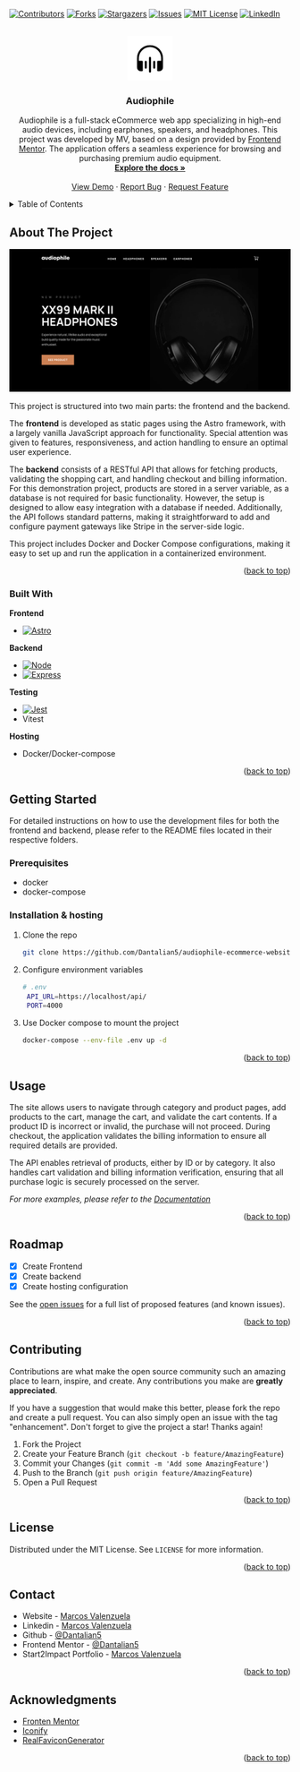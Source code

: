 <a name="readme-top"></a>

[![Contributors][contributors-shield]][contributors-url]
[![Forks][forks-shield]][forks-url]
[![Stargazers][stars-shield]][stars-url]
[![Issues][issues-shield]][issues-url]
[![MIT License][license-shield]][license-url]
[![LinkedIn][linkedin-shield]][linkedin-url]

<!-- PROJECT LOGO -->
<br />
<div align="center">
  <a href="https://github.com/Dantalian5/audiophile-ecommerce-website">
    <img src="images/icon.png" alt="Logo" width="80" height="80">
  </a>

<h3 align="center">Audiophile</h3>

  <p align="center">
 Audiophile is a full-stack eCommerce web app specializing in high-end audio devices, including earphones, speakers, and headphones. This project was developed by MV, based on a design provided by <a href="https://www.frontendmentor.io/">Frontend Mentor</a>. The application offers a seamless experience for browsing and purchasing premium audio equipment.
<br />
<a href="https://github.com/Dantalian5/audiophile-ecommerce-website"><strong>Explore the docs »</strong></a>
<br />
<br />
<a href="https://github.com/Dantalian5/audiophile-ecommerce-website">View Demo</a>
·
<a href="https://github.com/Dantalian5/audiophile-ecommerce-website/issues">Report Bug</a>
·
<a href="https://github.com/Dantalian5/audiophile-ecommerce-website/issues">Request Feature</a>

  </p>
</div>

<!-- TABLE OF CONTENTS -->
<details>
  <summary>Table of Contents</summary>
  <ol>
    <li>
      <a href="#about-the-project">About The Project</a>
      <ul>
        <li><a href="#built-with">Built With</a></li>
      </ul>
    </li>
    <li>
      <a href="#getting-started">Getting Started</a>
      <ul>
        <li><a href="#prerequisites">Prerequisites</a></li>
        <li><a href="#installation">Installation</a></li>
      </ul>
    </li>
    <li><a href="#usage">Usage</a></li>
    <li><a href="#roadmap">Roadmap</a></li>
    <li><a href="#contributing">Contributing</a></li>
    <li><a href="#license">License</a></li>
    <li><a href="#contact">Contact</a></li>
    <li><a href="#acknowledgments">Acknowledgments</a></li>
  </ol>
</details>

<!-- ABOUT THE PROJECT -->

## About The Project

[![Product Name Screen Shot][product-screenshot]](http://audiophile.valenzuela.dev)

This project is structured into two main parts: the frontend and the backend.

The **frontend** is developed as static pages using the Astro framework, with a largely vanilla JavaScript approach for functionality. Special attention was given to features, responsiveness, and action handling to ensure an optimal user experience.

The **backend** consists of a RESTful API that allows for fetching products, validating the shopping cart, and handling checkout and billing information. For this demonstration project, products are stored in a server variable, as a database is not required for basic functionality. However, the setup is designed to allow easy integration with a database if needed. Additionally, the API follows standard patterns, making it straightforward to add and configure payment gateways like Stripe in the server-side logic.

This project includes Docker and Docker Compose configurations, making it easy to set up and run the application in a containerized environment.

<p align="right">(<a href="#readme-top">back to top</a>)</p>

### Built With

**Frontend**

- [![Astro][Astro.build]][Astro-url]

**Backend**

- [![Node][Nodejs.org]][Nodejs-url]
- [![Express][Expressjs.com]][Expressjs-url]

**Testing**

- [![Jest][Jest.com]][Jest-url]
- Vitest

**Hosting**

- Docker/Docker-compose
<p align="right">(<a href="#readme-top">back to top</a>)</p>

<!-- GETTING STARTED -->

## Getting Started

For detailed instructions on how to use the development files for both the frontend and backend, please refer to the README files located in their respective folders.

### Prerequisites

- docker
- docker-compose

### Installation & hosting

1. Clone the repo
   ```sh
   git clone https://github.com/Dantalian5/audiophile-ecommerce-website.git
   ```
2. Configure environment variables
   ```sh
   # .env
    API_URL=https://localhost/api/
    PORT=4000
   ```
3. Use Docker compose to mount the project
   ```sh
   docker-compose --env-file .env up -d
   ```

<p align="right">(<a href="#readme-top">back to top</a>)</p>

<!-- USAGE EXAMPLES -->

## Usage

The site allows users to navigate through category and product pages, add products to the cart, manage the cart, and validate the cart contents. If a product ID is incorrect or invalid, the purchase will not proceed. During checkout, the application validates the billing information to ensure all required details are provided.

The API enables retrieval of products, either by ID or by category. It also handles cart validation and billing information verification, ensuring that all purchase logic is securely processed on the server.

_For more examples, please refer to the [Documentation](https://example.com)_

<p align="right">(<a href="#readme-top">back to top</a>)</p>

<!-- ROADMAP -->

## Roadmap

- [x] Create Frontend
- [x] Create backend
- [x] Create hosting configuration

See the [open issues](https://github.com/Dantalian5/audiophile-ecommerce-website/issues) for a full list of proposed features (and known issues).

<p align="right">(<a href="#readme-top">back to top</a>)</p>

<!-- CONTRIBUTING -->

## Contributing

Contributions are what make the open source community such an amazing place to learn, inspire, and create. Any contributions you make are **greatly appreciated**.

If you have a suggestion that would make this better, please fork the repo and create a pull request. You can also simply open an issue with the tag "enhancement".
Don't forget to give the project a star! Thanks again!

1. Fork the Project
2. Create your Feature Branch (`git checkout -b feature/AmazingFeature`)
3. Commit your Changes (`git commit -m 'Add some AmazingFeature'`)
4. Push to the Branch (`git push origin feature/AmazingFeature`)
5. Open a Pull Request

<p align="right">(<a href="#readme-top">back to top</a>)</p>

<!-- LICENSE -->

## License

Distributed under the MIT License. See `LICENSE` for more information.

<p align="right">(<a href="#readme-top">back to top</a>)</p>

<!-- CONTACT -->

## Contact

- Website - [Marcos Valenzuela](https://valenzuela.dev)
- Linkedin - [Marcos Valenzuela](https://www.linkedin.com/in/marcos-valenzuela-dev)
- Github - [@Dantalian5](https://github.com/Dantalian5)
- Frontend Mentor - [@Dantalian5](https://www.frontendmentor.io/profile/Dantalian5)
- Start2Impact Portfolio - [Marcos Valenzuela](https://talent.start2impact.it/profile/marcos-ernesto-planos-valenzuela)

<p align="right">(<a href="#readme-top">back to top</a>)</p>

<!-- ACKNOWLEDGMENTS -->

## Acknowledgments

- [Fronten Mentor](http://frontendmentor.io)
- [Iconify](https://iconify.design)
- [RealFaviconGenerator](https://realfavicongenerator.net)

<p align="right">(<a href="#readme-top">back to top</a>)</p>

<!-- MARKDOWN LINKS & IMAGES -->
<!-- https://www.markdownguide.org/basic-syntax/#reference-style-links -->

[contributors-shield]: https://img.shields.io/github/contributors/Dantalian5/audiophile-ecommerce-website.svg?style=for-the-badge
[contributors-url]: https://github.com/Dantalian5/audiophile-ecommerce-website/graphs/contributors
[forks-shield]: https://img.shields.io/github/forks/Dantalian5/audiophile-ecommerce-website.svg?style=for-the-badge
[forks-url]: https://github.com/Dantalian5/audiophile-ecommerce-website/network/members
[stars-shield]: https://img.shields.io/github/stars/Dantalian5/audiophile-ecommerce-website.svg?style=for-the-badge
[stars-url]: https://github.com/Dantalian5/audiophile-ecommerce-website/stargazers
[issues-shield]: https://img.shields.io/github/issues/Dantalian5/audiophile-ecommerce-website.svg?style=for-the-badge
[issues-url]: https://github.com/Dantalian5/audiophile-ecommerce-website/issues
[license-shield]: https://img.shields.io/github/license/Dantalian5/audiophile-ecommerce-website.svg?style=for-the-badge
[license-url]: https://github.com/Dantalian5/audiophile-ecommerce-website/blob/master/LICENSE.txt
[linkedin-shield]: https://img.shields.io/badge/-LinkedIn-black.svg?style=for-the-badge&logo=linkedin&colorB=555
[linkedin-url]: https://linkedin.com/in/marcos-valenzuela-dev
[product-screenshot]: images/screenshot.png

<!-- Tech Stack Badges -->

[Next.js]: https://img.shields.io/badge/next.js-000000?style=for-the-badge&logo=nextdotjs&logoColor=white
[Next-url]: https://nextjs.org/
[React.js]: https://img.shields.io/badge/React-20232A?style=for-the-badge&logo=react&logoColor=61DAFB
[React-url]: https://reactjs.org/
[Vue.js]: https://img.shields.io/badge/Vue.js-35495E?style=for-the-badge&logo=vuedotjs&logoColor=4FC08D
[Vue-url]: https://vuejs.org/
[Angular.io]: https://img.shields.io/badge/Angular-DD0031?style=for-the-badge&logo=angular&logoColor=white
[Angular-url]: https://angular.io/
[Svelte.dev]: https://img.shields.io/badge/Svelte-4A4A55?style=for-the-badge&logo=svelte&logoColor=FF3E00
[Svelte-url]: https://svelte.dev/
[Laravel.com]: https://img.shields.io/badge/Laravel-FF2D20?style=for-the-badge&logo=laravel&logoColor=white
[Laravel-url]: https://laravel.com
[Bootstrap.com]: https://img.shields.io/badge/Bootstrap-563D7C?style=for-the-badge&logo=bootstrap&logoColor=white
[Bootstrap-url]: https://getbootstrap.com
[JQuery.com]: https://img.shields.io/badge/jQuery-0769AD?style=for-the-badge&logo=jquery&logoColor=white
[JQuery-url]: https://jquery.com
[Tailwind.com]: https://img.shields.io/badge/Tailwind_CSS-06B6D4?style=for-the-badge&logo=TailwindCSS&logoColor=%23fff
[Tailwind-url]: https://tailwindcss.com/
[Typescript.com]: https://img.shields.io/badge/Typescript-3178C6?style=for-the-badge&logo=TypeScript&logoColor=%23fff
[Typescript-url]: https://www.typescriptlang.org/
[Postgresql.com]: https://img.shields.io/badge/PostgreSQL-4169E1?style=for-the-badge&logo=postgresql&logoColor=%23fff
[Postgresql-url]: https://www.postgresql.org
[Jest.com]: https://img.shields.io/badge/Jest-C21325?style=for-the-badge&logo=jest&logoColor=%23fff
[Jest-url]: https://jestjs.io/
[NextUI.com]: https://img.shields.io/badge/NextUI-000000?style=for-the-badge&logo=nextui&logoColor=%23fff
[NextUI-url]: https://nextui.org/
[Astro.build]: https://img.shields.io/badge/Astro-000000?style=for-the-badge&logo=astro
[Astro-url]: https://astro.build/
[Expressjs.com]: https://img.shields.io/badge/Express-000000?style=for-the-badge&logo=express
[Expressjs-url]: https://expressjs.com/
[Nodejs.org]: https://img.shields.io/badge/Node-000000?style=for-the-badge&logo=nodedotjs
[Nodejs-url]: https://nodejs.org/
